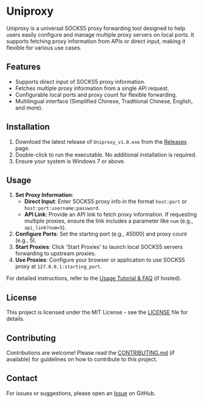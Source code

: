 # Uniproxy

Uniproxy is a universal SOCKS5 proxy forwarding tool designed to help users easily configure and manage multiple proxy servers on local ports. It supports fetching proxy information from APIs or direct input, making it flexible for various use cases.

## Features
- Supports direct input of SOCKS5 proxy information.
- Fetches multiple proxy information from a single API request.
- Configurable local ports and proxy count for flexible forwarding.
- Multilingual interface (Simplified Chinese, Traditional Chinese, English, and more).

## Installation
1. Download the latest release of `Uniproxy_v1.0.exe` from the [Releases](https://github.com/tiktokcc0a/Uniproxy/releases) page.
2. Double-click to run the executable. No additional installation is required.
3. Ensure your system is Windows 7 or above.

## Usage
1. **Set Proxy Information**:
   - **Direct Input**: Enter SOCKS5 proxy info in the format `host:port` or `host:port:username:password`.
   - **API Link**: Provide an API link to fetch proxy information. If requesting multiple proxies, ensure the link includes a parameter like `num` (e.g., `api_link?num=5`).
2. **Configure Ports**: Set the starting port (e.g., 45000) and proxy count (e.g., 5).
3. **Start Proxies**: Click 'Start Proxies' to launch local SOCKS5 servers forwarding to upstream proxies.
4. **Use Proxies**: Configure your browser or application to use SOCKS5 proxy at `127.0.0.1:starting_port`.

For detailed instructions, refer to the [Usage Tutorial & FAQ](https://5555.blog/archives/uniproxy) (if hosted).

## License
This project is licensed under the MIT License - see the [LICENSE](LICENSE) file for details.

## Contributing
Contributions are welcome! Please read the [CONTRIBUTING.md](CONTRIBUTING.md) (if available) for guidelines on how to contribute to this project.

## Contact
For issues or suggestions, please open an [Issue](https://github.com/tiktokcc0a/Uniproxy/issues) on GitHub.
